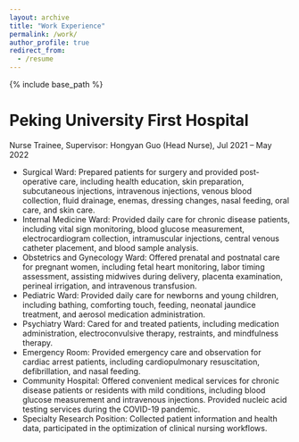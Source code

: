 ```yaml
---
layout: archive
title: "Work Experience"
permalink: /work/
author_profile: true
redirect_from:
  - /resume
---
```


{% include base_path %}

Peking University First Hospital
======
Nurse Trainee, Supervisor: Hongyan Guo (Head Nurse), Jul 2021 – May 2022
* Surgical Ward: Prepared patients for surgery and provided post-operative care, including health education, skin preparation, subcutaneous injections, intravenous injections, venous blood collection, fluid drainage, enemas, dressing changes, nasal feeding, oral care, and skin care.
* Internal Medicine Ward: Provided daily care for chronic disease patients, including vital sign monitoring, blood glucose measurement, electrocardiogram collection, intramuscular injections, central venous catheter placement, and blood sample analysis.
* Obstetrics and Gynecology Ward: Offered prenatal and postnatal care for pregnant women, including fetal heart monitoring, labor timing assessment, assisting midwives during delivery, placenta examination, perineal irrigation, and intravenous transfusion.
* Pediatric Ward: Provided daily care for newborns and young children, including bathing, comforting touch, feeding, neonatal jaundice treatment, and aerosol medication administration.
* Psychiatry Ward: Cared for and treated patients, including medication administration, electroconvulsive therapy, restraints, and mindfulness therapy.
* Emergency Room: Provided emergency care and observation for cardiac arrest patients, including cardiopulmonary resuscitation, defibrillation, and nasal feeding.
* Community Hospital: Offered convenient medical services for chronic disease patients or residents with mild conditions, including blood glucose measurement and intravenous injections. Provided nucleic acid testing services during the COVID-19 pandemic.
* Specialty Research Position: Collected patient information and health data, participated in the optimization of clinical nursing workflows.
